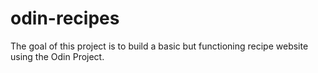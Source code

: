 # odin-recipes
The goal of this project is to build a basic but functioning recipe website using the Odin Project.
